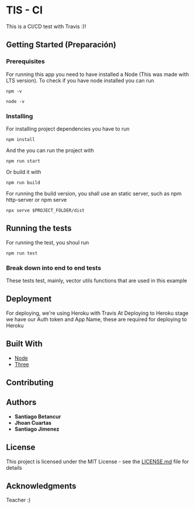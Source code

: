 # TIS - CI
This is a CI/CD test with Travis :)!

## Getting Started (Preparación)

### Prerequisites
For running this app you need to have installed a Node (This was made with LTS version). To check if you have node installed you can run

```
npm -v
```
```
node -v
```

### Installing
For installing project dependencies you have to run

```
npm install
```

And the you can run the project with

```
npm run start
```

Or build it with

```
npm run build
```

For running the build version, you shall use an static server, such as npm http-server or npm serve

```
npx serve $PROJECT_FOLDER/dist
```

## Running the tests

For running the test, you shoul run

```
npm run test
```

### Break down into end to end tests

These tests test, mainly, vector utils functions that are used in this example

## Deployment

For deploying, we're using Heroku with Travis
At Deploying to Heroku stage we have our Auth token and App Name, these are required for deploying to Heroku

## Built With

* [Node](https://nodejs.org/es/)
* [Three](https://threejs.org/)

## Contributing






## Authors

* **Santiago Betancur**
* **Jhoan Cuartas**
* **Santiago Jimenez**

## License

This project is licensed under the MIT License - see the [LICENSE.md](LICENSE.md) file for details

## Acknowledgments

Teacher :)
